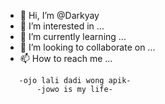 - 👋 Hi, I’m @Darkyay
- 👀 I’m interested in ...
- 🌱 I’m currently learning ...
- 💞️ I’m looking to collaborate on ...
- 📫 How to reach me ...

<!---
Darkyay/Darkyay is a ✨ special ✨ repository because its `README.md` (this file) appears on your GitHub profile.
You can click the Preview link to take a look at your changes.
--->
       -ojo lali dadi wong apik-
           -jowo is my life-
